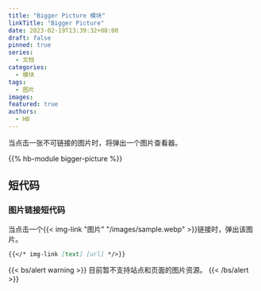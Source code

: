 ```yaml
---
title: "Bigger Picture 模块"
linkTitle: "Bigger Picture"
date: 2023-02-19T13:39:32+08:00
draft: false
pinned: true
series:
  - 文档
categories:
  - 模块
tags:
  - 图片
images:
featured: true
authors:
  - HB
---
```


当点击一张不可链接的图片时，将弹出一个图片查看器。

<!--more-->

{{% hb-module bigger-picture %}}

## 短代码

### 图片链接短代码

当点击一个{{< img-link "图片" "/images/sample.webp" >}}链接时，弹出该图片。

```markdown
{{</* img-link [text] [url] */>}}
```

{{< bs/alert warning >}}
目前暂不支持站点和页面的图片资源。
{{< /bs/alert >}}

